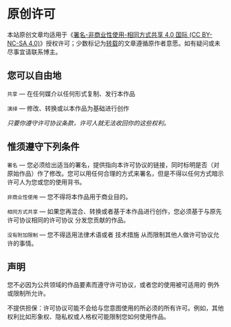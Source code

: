 # 原创许可

[//]: #author (若海)
[//]: #time (2023-06-15 12:00:00)
[//]: #tags (许可,规则)

本站原创文章均适用于《[署名-非商业性使用-相同方式共享 4.0 国际 (CC BY-NC-SA 4.0)](https://creativecommons.org/licenses/by-nc-sa/4.0/legalcode.zh-Hans)》授权许可；少数标记为[转载](https://www.rehiy.com/tag/%E8%BD%AC%E8%BD%BD/)的文章遵循原作者意愿。如有疑问或未尽事宜请联系博主。

## 您可以自由地

`共享` — 在任何媒介以任何形式复制、发行本作品

`演绎` — 修改、转换或以本作品为基础进行创作

*只要你遵守许可协议条款，许可人就无法收回你的这些权利。*

## 惟须遵守下列条件

`署名` — 您必须给出适当的署名，提供指向本许可协议的链接，同时标明是否（对原始作品）作了修改。您可以用任何合理的方式来署名，但是不得以任何方式暗示许可人为您或您的使用背书。

`非商业性使用` — 您不得将本作品用于商业目的。

`相同方式共享` — 如果您再混合、转换或者基于本作品进行创作，您必须基于与原先许可协议相同的许可协议 分发您贡献的作品。

`没有附加限制` — 您不得适用法律术语或者 技术措施 从而限制其他人做许可协议允许的事情。

## 声明

您不必因为公共领域的作品要素而遵守许可协议，或者您的使用被可适用的 例外或限制所允许。

不提供担保：许可协议可能不会给与您意图使用的所必须的所有许可。例如，其他权利比如形象权、隐私权或人格权可能限制您如何使用作品。

